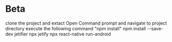 # Beta
clone the project and extact
Open Command prompt and navigate to project directory 
execute the following command "npm install"
npm install --save-dev jetifier
npx jetify
npx react-native run-android